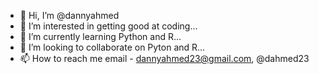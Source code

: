 - 👋 Hi, I’m @dannyahmed
- 👀 I’m interested in getting good at coding...
- 🌱 I’m currently learning Python and R...
- 💞️ I’m looking to collaborate on Pyton and R...
- 📫 How to reach me email - dannyahmed23@gmail.com,  @dahmed23

<!---
dannyahmed/dannyahmed is a ✨ special ✨ repository because its `README.md` (this file) appears on your GitHub profile.
You can click the Preview link to take a look at your changes.
--->
